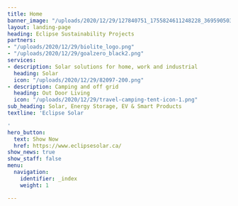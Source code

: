 ```yaml
---
title: Home
banner_image: "/uploads/2020/12/29/127840751_1755824611248228_3695905035415066020_o.jpg"
layout: landing-page
heading: Eclipse Sustainability Projects
partners:
- "/uploads/2020/12/29/biolite_logo.png"
- "/uploads/2020/12/29/goalzero_black2.png"
services:
- description: Solar solutions for home, work and industrial
  heading: Solar
  icon: "/uploads/2020/12/29/82097-200.png"
- description: Camping and off grid
  heading: Out Door Living
  icon: "/uploads/2020/12/29/travel-camping-tent-icon-1.png"
sub_heading: Solar, Energy Storage, EV & Smart Products
textline: 'Eclipse Solar

'
hero_button:
  text: Show Now
  href: https://www.eclipsesolar.ca/
show_news: true
show_staff: false
menu:
  navigation:
    identifier: _index
    weight: 1

---
```

